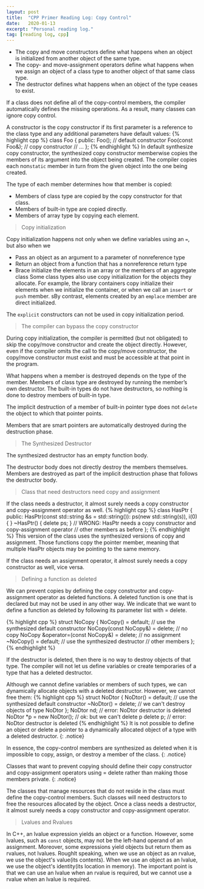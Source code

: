 ```yaml
---
layout: post
title:  "CPP Primer Reading Log: Copy Control"
date:   2020-01-13
excerpt: "Personal reading log."
tag: [reading log, cpp]
---
```


- The copy and move constructors define what happens when an object is initialized from another object of the same type.
- The copy- and move-assignment operators define what happens when we assign an object of a class type to another object of that same class type.
- The destructor defines what happens when an object of the type ceases to exist.

If a class does not define all of the copy-control members, the compiler automatically defines the missing operations. As a result, many classes can ignore copy control.

A constructor is the copy constructor if its first parameter is a reference to the class type and any additional parameters have default values:
{% highlight cpp %}
class Foo {
public:
    Foo(); // default constructor
    Foo(const Foo&); // copy constructor
    // ...
};
{% endhighlight %}
In default synthesize copy constructor, the synthesized copy constructor memberwise copies the members of its argument into the object being created. The compiler copies each non`static` member in turn from the given object into the one being created.

The type of each member determines how that member is copied:
- Members of class type are copied by the copy constructor for that class.
- Members of built-in type are copied directly.
- Members of array type by copying each element.

> Copy initialization

Copy initialization happens not only when we define variables using an `=`, but also when we
*   Pass an object as an argument to a parameter of nonreference type
*   Return an object from a function that has a nonreference return type
*   Brace initialize the elements in an array or the members of an aggregate class
Some class types also use copy initialization for the objects they allocate. For example, the library containers copy initialize their elements when we initialize the container, or when we call an `insert` or `push` member. sBy contrast, elements created by an `emplace` member are direct initialized.

The `explicit` constructors can not be used in copy initialization period.

> The compiler can bypass the copy constructor

During copy initialization, the compiler is permitted (but not obligated) to skip the copy/move constructor and create the object directly. However, even if the compiler omits the call to the copy/move constructor, the copy/move constructor must exist and must be accessible at that point in the program.

What happens when a member is destroyed depends on the type of the member. Members of class type are destroyed by running the member’s own destructor. The built-in types do not have destructors, so nothing is done to destroy members of built-in type.

The implicit destruction of a member of built-in pointer type does not `delete` the object to which that pointer points.

Members that are smart pointers are automatically destroyed during the destruction phase.

> The Synthesized Destructor

The synthesized destructor has an empty function body.

The destructor body does not directly destroy the members themselves. Members are destroyed as part of the implicit destruction phase that follows the destructor body.

> Class that need destructors need copy and assignment

If the class needs a destructor, it almost surely needs a copy constructor and copy-assignment operator as well.
{% highlight cpp %}
class HasPtr {
public:
    HasPtr(const std::string &s = std::string()):
    ps(new std::string(s)), i(0) { }
    ~HasPtr() { delete ps; }
    // WRONG: HasPtr needs a copy constructor and copy-assignment operator
    // other members as before
};
{% endhighlight %}
This version of the class uses the synthesized versions of copy and assignment. Those functions copy the pointer member, meaning that multiple HasPtr objects may be pointing to the same memory.

If the class needs an assignment operator, it almost surely needs a copy constructor as well, vice versa.

> Defining a function as deleted

We can prevent copies by defining the copy constructor and copy-assignment operator as deleted functions. 
A deleted function is one that is declared but may not be used in any other way. 
We indicate that we want to define a function as deleted by following its parameter list with = delete.

{% highlight cpp %}
struct NoCopy {
    NoCopy() = default; // use the synthesized default constructor
    NoCopy(const NoCopy&) = delete; // no copy
    NoCopy &operator=(const NoCopy&) = delete; // no assignment
    ~NoCopy() = default; // use the synthesized destructor
    // other members
};
{% endhighlight %}

If the destructor is deleted, then there is no way to destroy objects of that type. 
The compiler will not let us define variables or create temporaries of a type that has a deleted destructor.

Although we cannot define variables or members of such types, we can dynamically
allocate objects with a deleted destructor. However, we cannot free them:
{% highlight cpp %}
struct NoDtor {
    NoDtor() = default; // use the synthesized default constructor
    ~NoDtor() = delete; // we can't destroy objects of type NoDtor
};
NoDtor nd; // error: NoDtor destructor is deleted
NoDtor *p = new NoDtor(); // ok: but we can't delete p
delete p; // error: NoDtor destructor is deleted
{% endhighlight %}
It is not possible to define an object or delete a pointer to a dynamically
allocated object of a type with a deleted destructor.
{: .notice}

In essence, the copy-control members are synthesized as deleted when it is impossible to copy, assign, or destroy a member of the class.
{: .notice}

Classes that want to prevent copying should define their copy constructor and copy-assignment operators using = delete rather than making those members private.
{: .notice}

The classes that manage resources that do not reside in the class must define the copy-control members. Such classes will need destructors to free the resources allocated by the object. Once a class needs a destructor, it almost surely needs a copy constructor and copy-assignment operator.

> Lvalues and Rvalues

In C++, an lvalue expression yields an object or a function.
However, some lvalues, such as `const` objects, may not be the left-hand operand of an assignment. 
Moreover, some expressions yield objects but return them as rvalues, not lvalues.
Roughlt speaking, when we use an object as an rvalue, we use the object's value(its contents).
When we use an object as an lvalue, we use the object's identity(its location in memory).
The important point is that we can use an lvalue when an rvalue is required, but we cannot use a rvalue when an lvalue is required.